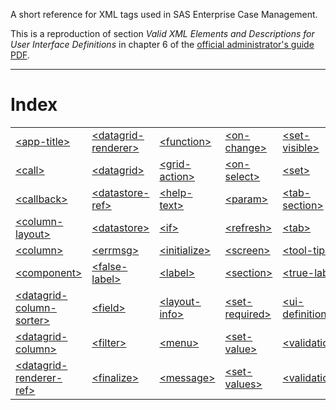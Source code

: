 A short reference for XML tags used in SAS Enterprise Case Management.

This is a reproduction of section *Valid XML Elements and Descriptions for User Interface Definitions* in chapter 6 of the [official administrator's guide PDF](https://support.sas.com/documentation/onlinedoc/ecm/6.3/casemgmtag.pdf).

---

# Index

||||||
|:---|:---|:---|:---|:---|
|[\<app-title>](./app-title.md)|[\<datagrid-renderer>](./datagrid-renderer.md)|[\<function>](./function.md)|[\<on-change>](./on-change.md)|[\<set-visible>](./set-visible.md)|
|[\<call>](./call.md)|[\<datagrid>](./datagrid.md)|[\<grid-action>](./grid-action.md)|[\<on-select>](./on-select.md)|[\<set>](./set.md)|
|[\<callback>](./callback.md)|[\<datastore-ref>](./datastore-ref.md)|[\<help-text>](./help-text.md)|[\<param>](./param.md)|[\<tab-section>](./tab-section.md)|
|[\<column-layout>](./column-layout.md)|[\<datastore>](./datastore.md)|[\<if>](./if.md)|[\<refresh>](./refresh.md)|[\<tab>](./tab.md)|
|[\<column>](./column.md)|[\<errmsg>](./errmsg.md)|[\<initialize>](./initialize.md)|[\<screen>](./screen.md)|[\<tool-tip>](./tool-tip.md)|
|[\<component>](./component.md)|[\<false-label>](./false-label.md)|[\<label>](./label.md)|[\<section>](./section.md)|[\<true-label>](./true-label.md)|
|[\<datagrid-column-sorter>](./datagrid-column-sorter.md)|[\<field>](./field.md)|[\<layout-info>](./layout-info.md)|[\<set-required>](./set-required.md)|[\<ui-definition>](./ui-definition.md)|
|[\<datagrid-column>](./datagrid-column.md)|[\<filter>](./filter.md)|[\<menu>](./menu.md)|[\<set-value>](./set-value.md)|[\<validation>](./validation.md)|
|[\<datagrid-renderer-ref>](./datagrid-renderer-ref.md)|[\<finalize>](./finalize.md)|[\<message>](./message.md)|[\<set-values>](./set-values.md)|[\<validations>](./validations.md)|
